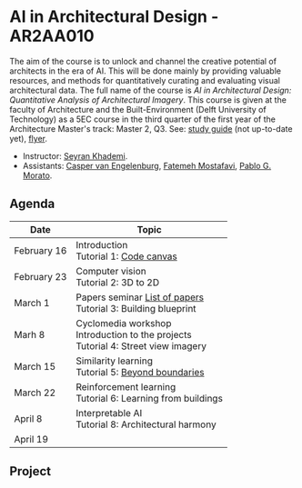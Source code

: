 # AI in Architectural Design - AR2AA010

The aim of the course is to unlock and channel the creative potential of architects in the era of AI. 
This will be done mainly by providing valuable resources, and methods for quantitatively curating and evaluating visual architectural data.
The full name of the course is *AI in Architectural Design: Quantitative Analysis of Architectural Imagery*.
This course is given at the faculty of Architecture and the Built-Environment (Delft University of Technology) as a 5EC course in the third quarter of the first year of the Architecture Master's track: Master 2, Q3.
See: [study guide](https://www.studiegids.tudelft.nl/a101_displayCourse.do?course_id=63933) (not up-to-date yet), [flyer](/assets/flyer.jpeg).

- Instructor: [Seyran Khademi](s.khademi@tudelft.nl).
- Assistants: [Casper van Engelenburg](c.c.j.vanengelenburg@tudelft.nl), [Fatemeh Mostafavi](f.mostafavi@tudelft.nl), [Pablo G. Morato](p.g.moratodominguez@tudelft.nl).

## Agenda 

| Date | Topic |
| --- | --- |
| February 16 | Introduction <br> Tutorial 1: [Code canvas](/tutorials/1_code_canvas.ipynb) |
| February 23 | Computer vision <br> Tutorial 2: 3D to 2D |
| March 1 | Papers seminar [List of papers](/seminars/papers.md) <br> Tutorial 3: Building blueprint |
| Marh 8 | Cyclomedia workshop <br>Introduction to the projects <br> Tutorial 4: Street view imagery |
| March 15 | Similarity learning <br> Tutorial 5: [Beyond boundaries](/tutorials/5_beyond_boundaries.ipynb)  |
| March 22 | Reinforcement learning <br> Tutorial 6: Learning from buildings |
| April 8 | Interpretable AI <br> Tutorial 8: Architectural harmony  |
| April 19 |  |

## Project